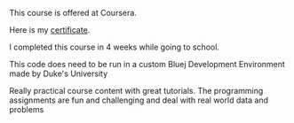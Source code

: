 This course is offered at Coursera. 

Here is my [certificate](https://coursera.org/share/ab844c113e4e4e2317c8c2223efc91f0). 

I completed this course in 4 weeks while going to school.

This code does need to be run in a custom Bluej Development Environment made by Duke's University

Really practical course content with great tutorials. The programming assignments are fun and challenging and deal with real world data and problems

